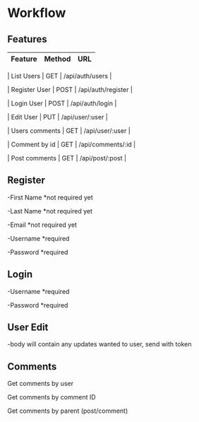 # Workflow

## Features

| Feature | Method | URL |
| :------ | :----: | :-- |


<!-- todo REMOVE THIS FEATURE LATER -->

| List Users | GET | /api/auth/users |

| Register User | POST | /api/auth/register |

| Login User | POST | /api/auth/login |

| Edit User | PUT | /api/user/:user |

| Users comments | GET | /api/user/:user |

| Comment by id | GET | /api/comments/:id |

| Post comments | GET | /api/post/:post |

## Register

-First Name \*not required yet

-Last Name \*not required yet

-Email \*not required yet

-Username \*required

-Password \*required

## Login

-Username \*required

-Password \*required

## User Edit

-body will contain any updates wanted to user, send with token

## Comments

Get comments by user

Get comments by comment ID

Get comments by parent (post/comment)
